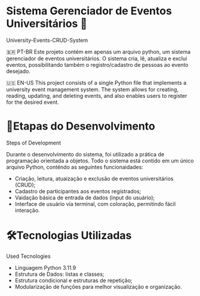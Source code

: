 # Sistema Gerenciador de Eventos Universitários 🏦
University-Events-CRUD-System

:brazil: PT-BR
Este projeto contém em apenas um arquivo python, um sistema gerenciador de eventos universitários. O sistema cria, lê, atualiza e exclui eventos, possibilitando também o registro/cadastro de pessoas ao evento desejado.

:us: EN-US
This project consists of a single Python file that implements a university event management system. The system allows for creating, reading, updating, and deleting events, and also enables users to register for the desired event.

# 👣Etapas do Desenvolvimento
Steps of Development

Durante o desenvolvimento do sistema, foi utilizado a prática de programação orientada a objetos. Todo o sistema está contido em um único arquivo Python, conténdo as seguintes funcionaidades:
- Criação, leitura, atuaização e exclusão de eventos universitários (CRUD);
- Cadastro de participantes aos eventos registrados;
- Vaidação básica de entrada de dados (input do usuário);
- Interface de usuário via terminal, com coloração, permitindo fácil interação.

# 🛠️Tecnologias Utilizadas
Used Tecnologies

- Linguagem Python 3.11.9
- Estrutura de Dados: listas e classes;
- Estrutura condicional e estruturas de repetição;
- Modularização de funções para melhor visualização e organização.
